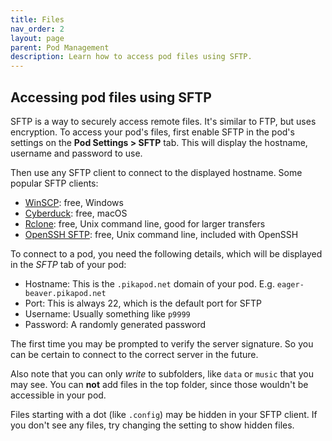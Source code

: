 ```yaml
---
title: Files
nav_order: 2
layout: page
parent: Pod Management
description: Learn how to access pod files using SFTP.
---
```


## Accessing pod files using SFTP

SFTP is a way to securely access remote files. It's similar to FTP, but uses encryption. To access your pod's files, first enable SFTP in the pod's settings on the **Pod Settings > SFTP** tab. This will display the hostname, username and password to use.

Then use any SFTP client to connect to the displayed hostname. Some popular SFTP clients:

- [WinSCP](https://winscp.net/eng/index.php): free, Windows
- [Cyberduck](https://cyberduck.io/): free, macOS
- [Rclone](https://rclone.org/sftp/): free, Unix command line, good for larger transfers
- [OpenSSH SFTP](https://man.openbsd.org/sftp): free, Unix command line, included with OpenSSH

To connect to a pod, you need the following details, which will be displayed in the _SFTP_ tab of your pod:

- Hostname: This is the `.pikapod.net` domain of your pod. E.g. `eager-beaver.pikapod.net`
- Port: This is always 22, which is the default port for SFTP
- Username: Usually something like `p9999`
- Password: A randomly generated password

The first time you may be prompted to verify the server signature. So you can be certain to connect to the correct server in the future.

Also note that you can only _write_ to subfolders, like `data` or `music` that you may see. You can **not** add files in the top folder, since those wouldn't be accessible in your pod.

Files starting with a dot (like `.config`) may be hidden in your SFTP client. If you don't see any files, try changing the setting to show hidden files.
